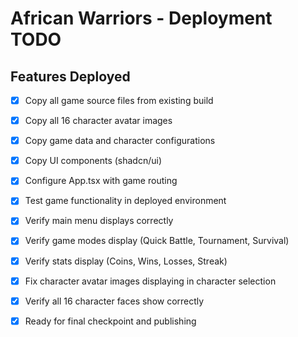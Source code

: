 # African Warriors - Deployment TODO

## Features Deployed

- [x] Copy all game source files from existing build
- [x] Copy all 16 character avatar images
- [x] Copy game data and character configurations
- [x] Copy UI components (shadcn/ui)
- [x] Configure App.tsx with game routing
- [x] Test game functionality in deployed environment
- [x] Verify main menu displays correctly
- [x] Verify game modes display (Quick Battle, Tournament, Survival)
- [x] Verify stats display (Coins, Wins, Losses, Streak)
- [x] Fix character avatar images displaying in character selection
- [x] Verify all 16 character faces show correctly
- [x] Ready for final checkpoint and publishing

